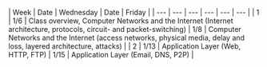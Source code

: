 | Week | Date | Wednesday | Date | Friday |
| --- | --- | --- | --- | --- | --- |
| 1 | 1/6 | Class overview, Computer Networks and the Internet (Internet architecture, protocols, circuit- and packet-switching) | 1/8 | Computer Networks and the Internet (access networks, physical media, delay and loss, layered architecture, attacks) |
| 2 | 1/13 | Application Layer (Web, HTTP, FTP) | 1/15 | Application Layer (Email, DNS, P2P) |
